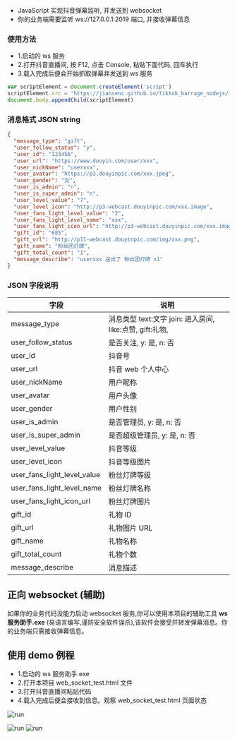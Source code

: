 - JavaScript 实现抖音弹幕监听, 并发送到 websocket
- 你的业务端需要监听 ws://127.0.0.1:2019 端口, 并接收弹幕信息

### 使用方法

- 1.启动的 ws 服务
- 2.打开抖音直播间, 按 F12, 点击 Console, 粘贴下面代码, 回车执行
- 3.载入完成后便会开始抓取弹幕并发送到 ws 服务

```javascript
var scriptElement = document.createElement('script')
scriptElement.src = 'https://jiansenc.github.io/tiktok_barrage_nodejs/index.js?t=' + Math.random()
document.body.appendChild(scriptElement)
```

### 消息格式 JSON string

```json
{
  "message_type": "gift",
  "user_follow_status": "y",
  "user_id": "123456",
  "user_url": "https://www.douyin.com/user/xxx",
  "user_nickName": "userxxx",
  "user_avatar": "https://p3.douyinpic.com/xxx.jpeg",
  "user_gender": "女",
  "user_is_admin": "n",
  "user_is_super_admin": "n",
  "user_level_value": "7",
  "user_level_icon": "http://p3-webcast.douyinpic.com/xxx.image",
  "user_fans_light_level_value": "2",
  "user_fans_light_level_name": "xxx",
  "user_fans_light_icon_url": "http://p3-webcast.douyinpic.com/xxx.image",
  "gift_id": "685",
  "gift_url": "http://p11-webcast.douyinpic.com/img/xxx.png",
  "gift_name": "粉丝团灯牌",
  "gift_total_count": "1",
  "message_describe": "userxxx 送出了 粉丝团灯牌 x1"
}
```

### JSON 字段说明

| 字段                        | 说明                                                     |
| --------------------------- | -------------------------------------------------------- |
| message_type                | 消息类型 text:文字 join: 进入房间, like:点赞, gift:礼物, |
| user_follow_status          | 是否关注, y: 是, n: 否                                   |
| user_id                     | 抖音号                                                   |
| user_url                    | 抖音 web 个人中心                                        |
| user_nickName               | 用户昵称                                                 |
| user_avatar                 | 用户头像                                                 |
| user_gender                 | 用户性别                                                 |
| user_is_admin               | 是否管理员, y: 是, n: 否                                 |
| user_is_super_admin         | 是否超级管理员, y: 是, n: 否                             |
| user_level_value            | 抖音等级                                                 |
| user_level_icon             | 抖音等级图片                                             |
| user_fans_light_level_value | 粉丝灯牌等级                                             |
| user_fans_light_level_name  | 粉丝灯牌名称                                             |
| user_fans_light_icon_url    | 粉丝灯牌图片                                             |
| gift_id                     | 礼物 ID                                                  |
| gift_url                    | 礼物图片 URL                                             |
| gift_name                   | 礼物名称                                                 |
| gift_total_count            | 礼物个数                                                 |
| message_describe            | 消息描述                                                 |

## 正向 websocket (辅助)

如果你的业务代码没能力启动 websocket 服务,你可以使用本项目的辅助工具 **ws 服务助手.exe** (易语言编写,谨防安全软件误杀),该软件会接受并转发弹幕消息。你的业务端只需接收弹幕信息。

## 使用 demo 例程

- 1.启动的 ws 服务助手.exe
- 2.打开本项目 web_socket_test.html 文件
- 3.打开抖音直播间粘贴代码
- 4.载入完成后便会接收到信息。观察 web_socket_test.html 页面状态

![run](https://jiansenc.github.io/tiktok_barrage_nodejs/src/images/20240531172717.jpg)

![run](https://jiansenc.github.io/tiktok_barrage_nodejs/src/images/20240531172531.jpg)
![run](https://jiansenc.github.io/tiktok_barrage_nodejs/src/images/20240531173008.jpg)
